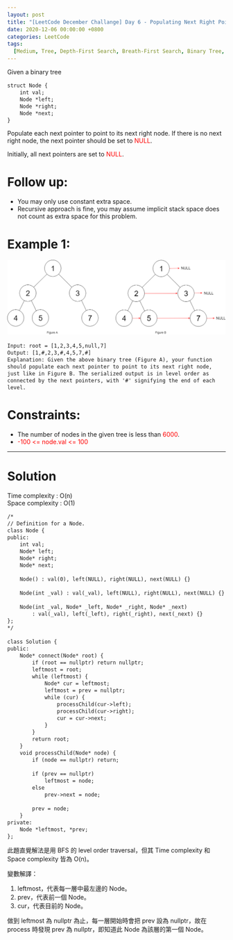 ```yaml
---
layout: post
title: "[LeetCode December Challange] Day 6 - Populating Next Right Pointers in Each Node II"
date: 2020-12-06 00:00:00 +0800
categories: LeetCode
tags:
  [Medium, Tree, Depth-First Search, Breath-First Search, Binary Tree, Bloomberg, Amazon, Facebook, Google, C++]
---
```


Given a binary tree

    struct Node {
        int val;
        Node *left;
        Node *right;
        Node *next;
    }

Populate each next pointer to point to its next right node. If there is no next right node, the next pointer should be set to <font color="red">NULL</font>.

Initially, all next pointers are set to <font color="red">NULL</font>.

# Follow up:

- You may only use constant extra space.
- Recursive approach is fine, you may assume implicit stack space does not count as extra space for this problem.

# Example 1:

![](https://github.com/nshawn4675/nshawn4675.github.io/blob/master/_pic/117_ex1.png?raw=true)

    Input: root = [1,2,3,4,5,null,7]
    Output: [1,#,2,3,#,4,5,7,#]
    Explanation: Given the above binary tree (Figure A), your function should populate each next pointer to point to its next right node, just like in Figure B. The serialized output is in level order as connected by the next pointers, with '#' signifying the end of each level.

# Constraints:

- The number of nodes in the given tree is less than <font color="red">6000</font>.
- <font color="red">-100 <= node.val <= 100</font>

---

# Solution

Time complexity : O(n)  
Space complexity : O(1)

    /*
    // Definition for a Node.
    class Node {
    public:
        int val;
        Node* left;
        Node* right;
        Node* next;

        Node() : val(0), left(NULL), right(NULL), next(NULL) {}

        Node(int _val) : val(_val), left(NULL), right(NULL), next(NULL) {}

        Node(int _val, Node* _left, Node* _right, Node* _next)
            : val(_val), left(_left), right(_right), next(_next) {}
    };
    */

    class Solution {
    public:
        Node* connect(Node* root) {
            if (root == nullptr) return nullptr;
            leftmost = root;
            while (leftmost) {
                Node* cur = leftmost;
                leftmost = prev = nullptr;
                while (cur) {
                    processChild(cur->left);
                    processChild(cur->right);
                    cur = cur->next;
                }
            }
            return root;
        }
        void processChild(Node* node) {
            if (node == nullptr) return;

            if (prev == nullptr)
                leftmost = node;
            else
                prev->next = node;

            prev = node;
        }
    private:
        Node *leftmost, *prev;
    };

此題直覺解法是用 BFS 的 level order traversal，但其 Time complexity 和 Space complexity 皆為 O(n)。

變數解譯：

1. leftmost，代表每一層中最左邊的 Node。
2. prev，代表前一個 Node。
3. cur，代表目前的 Node。

做到 leftmost 為 nullptr 為止，每一層開始時會把 prev 設為 nullptr，故在 process 時發現 prev 為 nullptr，即知道此 Node 為該層的第一個 Node。
